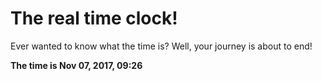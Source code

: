 # The real time clock!

Ever wanted to know what the time is? Well, your journey is about to end!

**The time is Nov 07, 2017, 09:26**